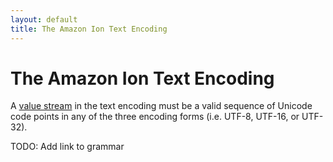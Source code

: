 ```yaml
---
layout: default
title: The Amazon Ion Text Encoding
---
```


# The Amazon Ion Text Encoding

A [value stream](glossary.html#value_stream) in the text encoding must be a
valid sequence of Unicode code points in any of the three encoding forms
(i.e. UTF-8, UTF-16, or UTF-32).

TODO: Add link to grammar
